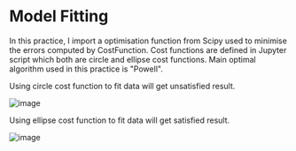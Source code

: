 # Model Fitting

In this practice, I import a optimisation function from Scipy used to minimise the errors computed by CostFunction.
Cost functions are defined in Jupyter script which both are circle and ellipse cost functions.
Main optimal algorithm used in this practice is "Powell".


Using circle cost function to fit data will get unsatisfied result.

![image](https://user-images.githubusercontent.com/26786836/163693320-abcf2b31-ab17-4138-be6a-dc3eea3debb1.png)

Using ellipse cost function to fit data will get satisfied result.

![image](https://user-images.githubusercontent.com/26786836/163693324-ae73d35a-dc88-49dd-8459-c7e52ea157d2.png)

